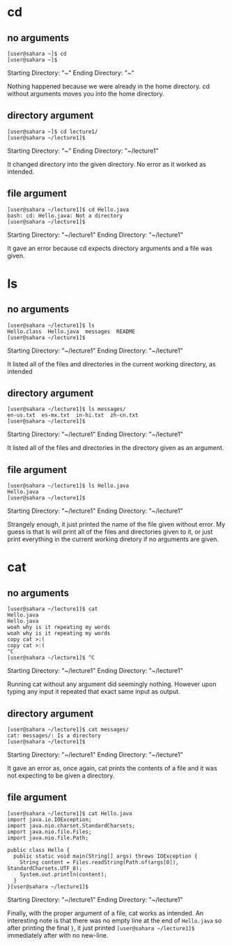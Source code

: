 # cd
## no arguments

```
[user@sahara ~]$ cd
[user@sahara ~]$ 
```
Starting Directory: "\~"
Ending Directory: "\~"

Nothing happened because we were already in the home directory. cd without arguments moves you into the home directory.

## directory argument

```
[user@sahara ~]$ cd lecture1/
[user@sahara ~/lecture1]$ 
```
Starting Directory: "\~"
Ending Directory: "\~/lecture1"

It changed directory into the given directory. No error as it worked as intended.

## file argument

```
[user@sahara ~/lecture1]$ cd Hello.java 
bash: cd: Hello.java: Not a directory
[user@sahara ~/lecture1]$ 
```
Starting Directory: "\~/lecture1"
Ending Directory: "\~/lecture1"

It gave an error because cd expects directory arguments and a file was given.

# ls
## no arguments

```
[user@sahara ~/lecture1]$ ls
Hello.class  Hello.java  messages  README
[user@sahara ~/lecture1]$ 
```
Starting Directory: "\~/lecture1"
Ending Directory: "\~/lecture1"

It listed all of the files and directories in the current working directory, as intended 

## directory argument

```
[user@sahara ~/lecture1]$ ls messages/
en-us.txt  es-mx.txt  in-hi.txt  zh-cn.txt
[user@sahara ~/lecture1]$ 
```
Starting Directory: "\~/lecture1"
Ending Directory: "\~/lecture1"

It listed all of the files and directories in the directory given as an argument.

## file argument

```
[user@sahara ~/lecture1]$ ls Hello.java 
Hello.java
[user@sahara ~/lecture1]$ 
```
Starting Directory: "\~/lecture1"
Ending Directory: "\~/lecture1"

Strangely enough, it just printed the name of the file given without error. My guess is that ls will print all of the files and directories given to it, or just print everything in the current working diretory if no arguments are given.

# cat
## no arguments

```
[user@sahara ~/lecture1]$ cat
Hello.java
Hello.java
woah why is it repeating my words
woah why is it repeating my words
copy cat >:(  
copy cat >:(
^C
[user@sahara ~/lecture1]$ ^C
```
Starting Directory: "\~/lecture1"
Ending Directory: "\~/lecture1"

Running cat without any argument did seemingly nothing. However upon typing any input it repeated that exact same input as output.

## directory argument

```
[user@sahara ~/lecture1]$ cat messages/
cat: messages/: Is a directory
[user@sahara ~/lecture1]$ 
```
Starting Directory: "\~/lecture1"
Ending Directory: "\~/lecture1"

It gave an error as, once again, cat prints the contents of a file and it was not expecting to be given a directory.

## file argument

```
[user@sahara ~/lecture1]$ cat Hello.java 
import java.io.IOException;
import java.nio.charset.StandardCharsets;
import java.nio.file.Files;
import java.nio.file.Path;

public class Hello {
  public static void main(String[] args) throws IOException {
    String content = Files.readString(Path.of(args[0]), StandardCharsets.UTF_8);    
    System.out.println(content);
  }
}[user@sahara ~/lecture1]$ 
```

Starting Directory: "\~/lecture1"
Ending Directory: "\~/lecture1"

Finally, with the proper argument of a file, cat works as intended. An interesting note is that there was no empty line at the end of `Hello.java` so after printing the final `}`, it just printed `[user@sahara ~/lecture1]$ ` immediately after with no new-line.
